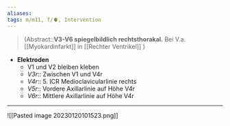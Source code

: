 ```yaml
---
aliases: 
tags: m/m11, f/🫀, Intervention
---
```

> (Abstract::**V3-V6 spiegelbildlich rechtsthorakal.** Bei V.a. [[Myokardinfarkt]] in [[Rechter Ventrikel]] )
- **Elektroden**
	- V1 und V2 bleiben kleben
	- *V3r*:: Zwischen V1 und V4r
	- *V4r*:: 5. ICR Medioclavicularlinie rechts
	- *V5r*:: Vordere Axillarlinie auf Höhe V4r
	- *V6r*:: Mittlere Axillarlinie auf Höhe V4r
---
![[Pasted image 20230120101523.png]]